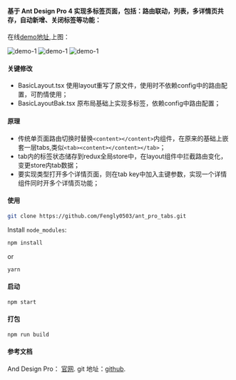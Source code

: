 #### 基于 Ant Design Pro 4 实现多标签页面，包括：路由联动，列表，多详情页共存，自动新增、关闭标签等功能：
在线[demo地址](http://pc.loveeveryday.cn/ant-pro-tabs),上图：

![demo-1](https://github.com/Fengly0503/ant_pro_tabs/blob/master/public/demo-images/demo-1.jpg)
![demo-1](https://github.com/Fengly0503/ant_pro_tabs/blob/master/public/demo-images/demo-2.jpg)
![demo-1](https://github.com/Fengly0503/ant_pro_tabs/blob/master/public/demo-images/demo-3.jpg)

#### 关键修改

* BasicLayout.tsx 使用layout重写了原文件，使用时不依赖config中的路由配置，可酌情使用；
* BasicLayoutBak.tsx 原布局基础上实现多标签，依赖config中路由配置；

#### 原理

* 传统单页面路由切换时替换`<content></content>`内组件，在原来的基础上嵌套一层tabs,类似`<tab><content></content></tab>`；
* tab内的标签状态储存到redux全局store中，在layout组件中拦截路由变化，变更store内tab数据；
* 要实现类型打开多个详情页面，则在tab key中加入主键参数，实现一个详情组件同时开多个详情页功能；

#### 使用

```bash
git clone https://github.com/Fengly0503/ant_pro_tabs.git
```
Install `node_modules`:

```bash
npm install
```

or

```bash
yarn
```

#### 启动

```bash
npm start
```

#### 打包

```bash
npm run build
```

#### 参考文档

And Design Pro： [官网](https://pro.ant.design). git 地址：[github](https://github.com/ant-design/ant-design-pro).
